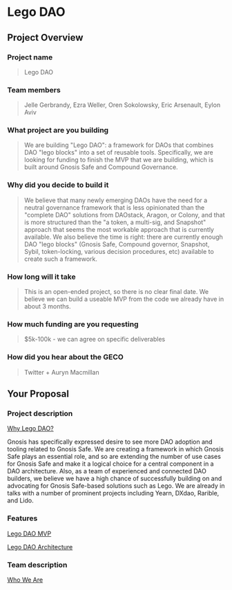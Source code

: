 # Lego DAO


## Project Overview
### Project name
> Lego DAO
### Team members
> Jelle Gerbrandy, Ezra Weller, Oren Sokolowsky, Eric Arsenault, Eylon Aviv
### What project are you building
> We are building "Lego DAO": a framework for DAOs that combines DAO "lego blocks" into a set of reusable tools. Specifically, we are looking for funding to finish the MVP that we are building, which is built around Gnosis Safe and Compound Governance.
### Why did you decide to build it
> We believe that many newly emerging DAOs have the need for a neutral governance framework that is less opinionated than the "complete DAO" solutions from DAOstack, Aragon, or Colony, and that is more structured than the "a token, a multi-sig, and Snapshot" approach that seems the most workable approach that is currently available.  We also believe the time is right: there are currently enough DAO "lego blocks" (Gnosis Safe, Compound governor, Snapshot, Sybil, token-locking, various decision procedures, etc) available to create such a framework.
### How long will it take
> This is an open-ended project, so there is no clear final date. We believe we can build a useable MVP from the code we already have in about 3 months.
### How much funding are you requesting
> $5k-100k - we can agree on specific deliverables
### How did you hear about the GECO
> Twitter + Auryn Macmillan
## Your Proposal
### Project description


[Why Lego DAO?](https://www.notion.so/Why-Lego-DAO-aa28e06aa1a149b0a3a16cdbe0b76188) 

Gnosis has specifically expressed desire to see more DAO adoption and tooling related to Gnosis Safe. We are creating a framework in which Gnosis Safe plays an essential role, and so are extending the number of use cases for Gnosis Safe and make it a logical choice for a central component in a DAO architecture.
Also, as a team of experienced and connected DAO builders, we believe we have a high chance of successfully building on and advocating for Gnosis Safe-based solutions such as Lego. We are already in talks with a number of prominent projects including Yearn, DXdao, Rarible, and Lido.
### Features

[Lego DAO MVP](https://www.notion.so/Lego-DAO-MVP-a621e77ba18a45c3ae7522498865f03c)

[Lego DAO Architecture](https://www.notion.so/Lego-DAO-Architecture-a2c6091773bc456196d223a0d8b868b8)

### Team description

[Who We Are](https://www.notion.so/Who-We-Are-3fd0ca042b6c4572a3fae26ee7d7bc00)
